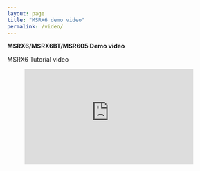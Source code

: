 ```yaml
---
layout: page
title: "MSRX6 demo video"
permalink: /video/
---
```


**MSRX6/MSRX6BT/MSR605 Demo video**

MSRX6 Tutorial video
<!-- blank line -->
<figure class= "video-container" >
  <iframe width= "390"  height= "220"  src= "https://www.youtube.com/embed/NuRz2pdLZic"  frameborder= "0"  allowfullscreen= "true" > </iframe>
</figure>
<!-- blank line -->
